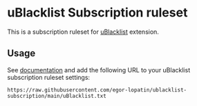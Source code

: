 # uBlacklist Subscription ruleset
This is a subscription ruleset for [uBlacklist](https://github.com/iorate/uBlacklist) extension.

## Usage
See [documentation](https://iorate.github.io/ublacklist/docs/advanced-features#subscription) and add the following URL to your uBlacklist subscription ruleset settings:

```
https://raw.githubusercontent.com/egor-lopatin/ublacklist-subscription/main/uBlacklist.txt
```